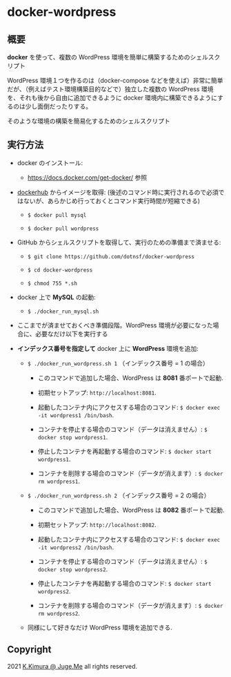 # docker-wordpress

## 概要

**docker** を使って、複数の WordPress 環境を簡単に構築するためのシェルスクリプト

WordPress 環境１つを作るのは（docker-compose などを使えば）非常に簡単だが、（例えばテスト環境構築目的などで）独立した複数の WordPress 環境を、それも後から自由に追加できるように docker 環境内に構築できるようにするのは少し面倒だったりする。

そのような環境の構築を簡易化するためのシェルスクリプト


## 実行方法

- docker のインストール:

  - https://docs.docker.com/get-docker/ 参照

- [dockerhub](https://hub.docker.com/) からイメージを取得: (後述のコマンド時に実行されるので必須ではないが、あらかじめ行っておくとコマンド実行時間が短縮できる)

  - `$ docker pull mysql`

  - `$ docker pull wordpress`

- GitHub からシェルスクリプトを取得して、実行のための準備まで済ませる:

  - `$ git clone https://github.com/dotnsf/docker-wordpress`

  - `$ cd docker-wordpress`

  - `$ chmod 755 *.sh`

- docker 上で **MySQL** の起動:

  - `$ ./docker_run_mysql.sh`

- ここまでが済ませておくべき準備段階。WordPress 環境が必要になった場合に、必要なだけ以下を実行する

- **インデックス番号を指定して** docker 上に **WordPress** 環境を追加:

  - `$ ./docker_run_wordpress.sh 1` （インデックス番号 = 1 の場合）

    - このコマンドで追加した場合、WordPress は **8081** 番ポートで起動.

    - 初期セットアップ: `http://localhost:8081`.

    - 起動したコンテナ内にアクセスする場合のコマンド: `$ docker exec -it wordpress1 /bin/bash`.

    - コンテナを停止する場合のコマンド（データは消えません）: `$ docker stop wordpress1`.

    - 停止したコンテナを再起動する場合のコマンド: `$ docker start wordpress1`.

    - コンテナを削除する場合のコマンド（データが消えます）: `$ docker rm wordpress1`.

  - `$ ./docker_run_wordpress.sh 2` （インデックス番号 = 2 の場合）

    - このコマンドで追加した場合、WordPress は **8082** 番ポートで起動.

    - 初期セットアップ: `http://localhost:8082`.

    - 起動したコンテナ内にアクセスする場合のコマンド: `$ docker exec -it wordpress2 /bin/bash`.

    - コンテナを停止する場合のコマンド（データは消えません）: `$ docker stop wordpress2`.

    - 停止したコンテナを再起動する場合のコマンド: `$ docker start wordpress2`.

    - コンテナを削除する場合のコマンド（データが消えます）: `$ docker rm wordpress2`.


  - 同様にして好きなだけ WordPress 環境を追加できる.


## Copyright

2021 [K.Kimura @ Juge.Me](https://github.com/dotnsf) all rights reserved.

